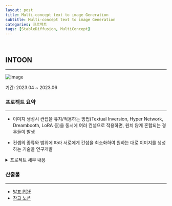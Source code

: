 ```yaml
---
layout: post
title: Multi-concept text to image Generation
subtitle: Multi-concept text to image Generation
categories: 프로젝트
tags: [StableDiffusion, MultiConcept]
---
```

<br>

## INTOON

---

![image](https://github.com/jeffreytse/jekyll-theme-yat/assets/105966480/05475437-be29-4fc7-a6c6-41467cd1837e)


기간: 2023.04 ~ 2023.06

### 프로젝트 요약

---

- 이미지 생성시 컨셉을 유지/적용하는 방법(Textual Inversion, Hyper Network, Dreambooth, LoRA 등)을 동시에 여러 컨셉으로 적용하면, 원치 않게 혼합되는 경우들이 발생

- 컨셉의 종류와 범위에 따라 서로에게 간섭을 최소화하여 원하는 대로 이미지를 생성하는 기술을 연구개발


<details>
<summary>프로젝트 세부 내용</summary>


<details>
<summary>I. Proposal</summary>

- 연구 내용
    - 이미지 생성시 컨셉을 유지/적용하는 방법(Textual Inversion, Hyper Network, Dreambooth, LoRA 등)을 동시에 여러 컨셉으로 적용하면, 원치 않게 혼합되는 경우들이 발생
    - 컨셉의 종류와 범위에 따라 서로에게 간섭을 최소화하여 원하는 대로 이미지를 생성하는 기술을 연구개발
- 연구 목적
    - Generative AI는 생성 품질면에서 많은 성장을 이루고 있으며, 서비스로도 활용되고 있으나 2가지 이상의 컨셉을 적용하는 것은 도전적인 영역
    - 단일 컨셉으로 생성된 이미지와 비교해서 보다 풍부하고 다양한 정보를 담을 수 있어 더욱 현실감 있고 창의적인 이미지를 생성할 수 있음
    - Multi-concept diffusion 기술을 발전시킴으로써 다양한 분야에서의 응용 가능성을 높이고, 이미지 생성 기술의 응용 범위를 확장할 수 있는 기반 생성
- 활용 계획
    - 멀티 컨셉을 활용한 이미지 생성 서비스 적용
- 프로젝트 소개
    - 매번 생성할 때마다 대상이 너무 크게 변합니다. 예를들어서, 강아지를 생성한다고 하면 매 생성 때마다 다른 강아지가 생성될 것입니다. 따라서 사용자는 자신의 컨셉(얼굴, 애완동물, 장소, 옷 등)을 활용하여 이미지를 생성하고자 할 때가 있습니다. 소수의 샘플 이미지를 통해 새로운 컨셉을 빠르게 학습하고, 이를 반영하는 것은 이미지 생성서비스에 사용자가 큰 만족감을 느낄 수 있습니다.
    - 새로운 컨셉을 학습하고 적용하는 방법에는 Texutal Inversion, Hyper Network, Dreambooth, LoRA 등 다양한 방법들이 있습니다. 그런데, 적용하고자하는 새로운 컨셉이 2개 이상인 경우 mixing되어 나타나는 문제가 있습니다. 예를 들어 남녀 커플 2명을 학습하는 경우 두 얼굴의 개성이 섞여 나타나곤 합니다.
    - 이를 개선하기 위한 다양한 시도들이 제시되고 있으며, 이러한 것들을 기술적으로 비교하고 개선을 시도하는 것이 이번 프로젝트의 목표입니다.
    - 예시
        
        ![image](https://github.com/jeffreytse/jekyll-theme-yat/assets/105966480/d8fbc748-3720-48a4-b1ca-0e1608a25ff8)
        
</details>

<details>
<summary>II. Related Work (e.g., existing studies)</summary>

- Stable diffusion이란?
    
    ![Untitled 1](https://github.com/jeffreytse/jekyll-theme-yat/assets/105966480/be94b23b-7805-4dee-877d-222effe0f396)
    
    ![Untitled 2](https://github.com/jeffreytse/jekyll-theme-yat/assets/105966480/f0bd170f-8776-46c6-9bed-dd0e344f30f5)
    
    ![Untitled 3](https://github.com/jeffreytse/jekyll-theme-yat/assets/105966480/8a768bbd-3089-4fcd-b95e-16b35e170e8c)
    
    ![Untitled 4](https://github.com/jeffreytse/jekyll-theme-yat/assets/105966480/57a5cb94-477b-47b1-9c68-5a174d93b1d8)
    
    ![Untitled 5](https://github.com/jeffreytse/jekyll-theme-yat/assets/105966480/c00ed0c9-9bae-436b-bf9b-20b51395b629)
    
- Fine Tuning
    
    ![Untitled 6](https://github.com/jeffreytse/jekyll-theme-yat/assets/105966480/8160ff60-1a43-4c70-b2b1-cb047e9d39d1)
</details>    

<details>
<summary>III. 문제정의</summary>

- 연구 목적과 동일
    
    
    ![Untitled 7](https://github.com/jeffreytse/jekyll-theme-yat/assets/105966480/3b7d0b74-3a70-4310-b6ba-a9d06c58c528)
    
    ![Untitled 8](https://github.com/jeffreytse/jekyll-theme-yat/assets/105966480/b1f4a5d0-d420-4308-8d61-d16f962e823a)
    
- 원인 분석
    
    ![Untitled 9](https://github.com/jeffreytse/jekyll-theme-yat/assets/105966480/f062e96d-30d9-4219-be1c-6e537f56e895)
    
    ![Untitled 10](https://github.com/jeffreytse/jekyll-theme-yat/assets/105966480/9e6a5d95-3963-43fc-8905-f780df71663d)
    
    ![Untitled 11](https://github.com/jeffreytse/jekyll-theme-yat/assets/105966480/66014bde-b595-480b-b246-2b45fa4ac3f6)
    
</details> 

<details>
<summary>IV. 해결 방안</summary>

- Training
    
    ![Untitled 12](https://github.com/jeffreytse/jekyll-theme-yat/assets/105966480/ed765594-d21c-49c2-b472-a1354b7c64c9)
    
- Inference
    
    ![Untitled 13](https://github.com/jeffreytse/jekyll-theme-yat/assets/105966480/daf1380d-57db-42bd-b0b7-6f69d9d605d5)
    
</details> 

<details>
<summary>V. 예상 결과 및 기대효과</summary>

![Untitled 14](https://github.com/jeffreytse/jekyll-theme-yat/assets/105966480/542b139a-8b15-452f-91a6-4af99f0c7a81)

</details>

<details>
<summary>VI. 연구과제 수행 계획</summary></details> 


- 연구 계획 일정
    
    ![Untitled 15](https://github.com/jeffreytse/jekyll-theme-yat/assets/105966480/2aa7e49b-eeb9-4343-9ed1-e3c968275171)

</details>

### 산출물

---

- [발표 PDF](https://drive.google.com/drive/folders/13J7aLt_1NRZUQAXyzAghcbSUUVyCH-J4?usp=sharing)<br>
- [참고 노션](https://www.notion.so/dorae222/Multi-concept-text-to-image-Generation-ef93cea3fec441909cd98e38c3475b63?pvs=4)